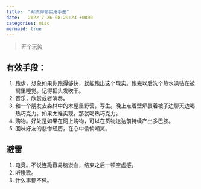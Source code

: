 ```yaml
---
title:  "对抗抑郁实用手册"
date:   2022-7-26 08:29:23 +0800
categories: misc 
mermaid: true
---
```

> 开个玩笑


## 有效手段：
1. 跑步，想象如果你跑得够快，就能跑出这个现实。跑完以后洗个热水澡钻在被窝里睡觉。记得把头发吹干。
2. 音乐，欣赏或者演奏。
3. 和一个朋友去森林中的木屋里野营，写生。晚上点着壁炉裹着被子边聊天边喝热巧克力。如果太难实现，那就喝热巧克力。
4. 购物。好处是如果在网上购物，可以在货物送达前持续产出多巴胺。
5. 回味好友的悲惨经历，在心中偷偷嘲笑。

## 避雷
1. 电竞。不说连跪容易脑淤血，结束之后一顿空虚感。
3. 听慢歌。
4. 什么事都不做。